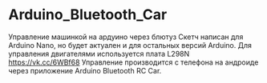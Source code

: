 # Arduino_Bluetooth_Car
Управление машинкой на ардуино через блютуз
Скетч написан для Arduino Nano, но будет актуален и для остальных версий Arduino. 
Для управления двигателями используется плата L298N https://vk.cc/6WBf68 
Управление производится с телефона на андроиде через приложение Arduino Bluetooth RC Car.
